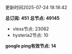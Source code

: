 更新时间2025-07-24 18:18:42

**总订阅: 451**
**总节点: 49145**
- vless节点: 23082
- hysteria2节点: 10

**google ping有效节点: 14**
